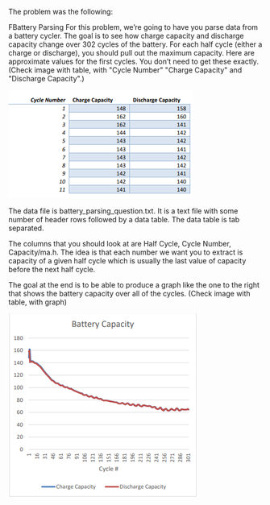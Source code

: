The problem was the following:

FBattery Parsing
For this problem, we’re going to have you parse data from a battery cycler. The goal is to see how charge capacity and discharge capacity change over 302 cycles of the battery.
For each half cycle (either a charge or discharge), you should pull out the maximum capacity. Here are approximate values for the first cycles. You don’t need to get these exactly.
(Check image with table, with "Cycle Number" "Charge Capacity" and "Discharge Capacity".)



![Table with Data](cycles_image.png)

The data file is battery_parsing_question.txt. It is a text file with some number of header rows followed by a data table. The data table is tab separated.

The columns that you should look at are Half Cycle, Cycle Number, Capacity/ma.h. The idea is that each number we want you to extract is capacity of a given half cycle which is usually the last value of capacity before the next half cycle.

The goal at the end is to be able to produce a graph like the one to the right that shows the battery capacity over all of the cycles. (Check image with table, with graph)


![Graph to be reproduced](graph_image.png)

